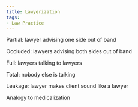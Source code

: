 ```yaml
---
title: Lawyerization
tags:
- Law Practice
---
```


Partial: lawyer advising one side out of band

Occluded: lawyers advising both sides out of band

Full: lawyers talking to lawyers

Total: nobody else is talking

Leakage: lawyer makes client sound like a lawyer

Analogy to medicalization